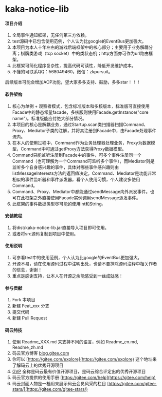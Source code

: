 # kaka-notice-lib

#### 项目介绍
1. 全局事件通知框架，无任何第三方依赖。
2. test源码中已包含使用范例，个人认为比google的EventBus更加强大。
3. 本项目为本人十年左右的游戏后端框架中的核心部分；主要用于业务解耦分离；棋牌类游戏（tcp socket）中的类状态机；http方面亦可作为url路由框架。
4. 此框架可简化程序复杂性，提高代码可读性，降低开发维护成本。
5. 不懂的可联系QQ：568049460，微信：zkpursuit。

后续版本可能会增加AOP功能，望大家多多支持、鼓励，多多star！！！

#### 软件架构
1. 核心为单例 + 观察者模式，包含标准版本和多核版本，标准版可直接使用Facade中的静态常量facade，多核版则使用Facade.getInstance("core name")。标准版能应付绝大部分情况。
2. 本项目的核心是解耦业务，通过Startup.scan类扫描器扫描Command、Proxy、Mediator子类的注解，并将其注册到Facade中，由Facade处理事件流向。
3. 在本人的使用过程中，Command作为业务处理器处理业务，Proxy为数据模型，Command中可通过getProxy方法获得Proxy数据模型。
4. Command只能监听注册到Facade中的事件，可多个事件注册同一个Command（也可理解为一个Command可监听多个事件），而Mediator则是监听多个自身感兴趣的事件，具体对哪些事件感兴趣则由listMessageInterests方法的返回值决定。Command、Mediator是功能非常相似的事件监听器和事件派发器，看个人使用习惯，个人建议多使用Command。
5. Command、Proxy、Mediator中都能通过sendMessage向外派发事件，也可在此框架之外直接使用Facade实例调用sendMessage派发事件。
6. 此框架的事件数据类型尽可能的使用int和String。


#### 安装教程

1. 将dist/kaka-notice-lib.jar直接导入项目即可使用。
2. 或者将src源码复制到项目中使用。

#### 使用说明

1. 可参看test中的使用范例，个人认为比google的EventBus更加强大。
2. 开源不易，请在使用源码过程中注明出处，也请不要抹除源码注释中相关作者的信息，谢谢！
3. 重点是感谢支持，让本人在开源之余能感受到一丝成就感！

#### 参与贡献

1. Fork 本项目
2. 新建 Feat_xxx 分支
3. 提交代码
4. 新建 Pull Request


#### 码云特技

1. 使用 Readme\_XXX.md 来支持不同的语言，例如 Readme\_en.md, Readme\_zh.md
2. 码云官方博客 [blog.gitee.com](https://blog.gitee.com)
3. 你可以 [https://gitee.com/explore](https://gitee.com/explore) 这个地址来了解码云上的优秀开源项目
4. [GVP](https://gitee.com/gvp) 全称是码云最有价值开源项目，是码云综合评定出的优秀开源项目
5. 码云官方提供的使用手册 [https://gitee.com/help](https://gitee.com/help)
6. 码云封面人物是一档用来展示码云会员风采的栏目 [https://gitee.com/gitee-stars/](https://gitee.com/gitee-stars/)